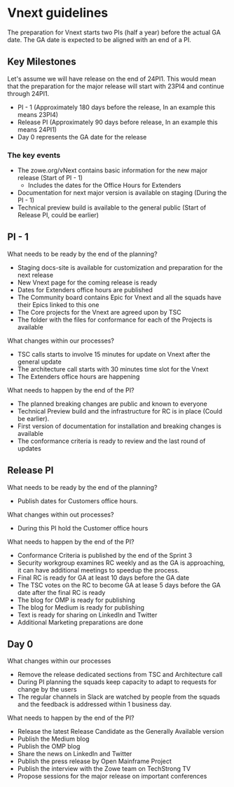 # Vnext guidelines

The preparation for Vnext starts two PIs (half a year) before the actual GA date. The GA date
is expected to be aligned with an end of a PI. 

## Key Milestones

Let's assume we will have release on the end of 24PI1. This would mean that the preparation for the major 
release will start with 23PI4 and continue through 24PI1.  

- PI - 1 (Approximately 180 days before the release, In an example this means 23PI4)
- Release PI (Approximately 90 days before release, In an example this means 24PI1)
- Day 0 represents the GA date for the release

### The key events

- The zowe.org/vNext contains basic information for the new major release (Start of PI - 1)
  - Includes the dates for the Office Hours for Extenders
- Documentation for next major version is available on staging (During the PI - 1)
- Technical preview build is available to the general public (Start of Release PI, could be earlier)

## PI - 1

What needs to be ready by the end of the planning?

- Staging docs-site is available for customization and preparation for the next release
- New Vnext page for the coming release is ready
- Dates for Extenders office hours are published
- The Community board contains Epic for Vnext and all the squads have their Epics linked to this one
- The Core projects for the Vnext are agreed upon by TSC
- The folder with the files for conformance for each of the Projects is available

What changes within our processes?

- TSC calls starts to involve 15 minutes for update on Vnext after the general update
- The architecture call starts with 30 minutes time slot for the Vnext
- The Extenders office hours are happening

What needs to happen by the end of the PI?

- The planned breaking changes are public and known to everyone
- Technical Preview build and the infrastructure for RC is in place (Could be earlier). 
- First version of documentation for installation and breaking changes is available
- The conformance criteria is ready to review and the last round of updates

## Release PI

What needs to be ready by the end of the planning?

- Publish dates for Customers office hours. 

What changes within out processes?

- During this PI hold the Customer office hours

What needs to happen by the end of the PI?

- Conformance Criteria is published by the end of the Sprint 3
- Security workgroup examines RC weekly and as the GA is approaching, it can have additional meetings to speedup the process. 
- Final RC is ready for GA at least 10 days before the GA date
- The TSC votes on the RC to become GA at lease 5 days before the GA date after the final RC is ready
- The blog for OMP is ready for publishing
- The blog for Medium is ready for publishing
- Text is ready for sharing on LinkedIn and Twitter
- Additional Marketing preparations are done

## Day 0

What changes within our processes

- Remove the release dedicated sections from TSC and Architecture call
- During PI planning the squads keep capacity to adapt to requests for change by the users
- The regular channels in Slack are watched by people from the squads and the feedback is addressed within 1 business day. 

What needs to happen by the end of the PI?

- Release the latest Release Candidate as the Generally Available version
- Publish the Medium blog
- Publish the OMP blog
- Share the news on LinkedIn and Twitter
- Publish the press release by Open Mainframe Project
- Publish the interview with the Zowe team on TechStrong TV
- Propose sessions for the major release on important conferences
